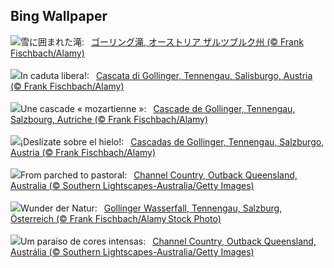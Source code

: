 ## Bing Wallpaper
![](https://www.bing.com/th?id=OHR.GollingerFalls_JA-JP9041099728_UHD.jpg&w=1000)雪に囲まれた滝:&nbsp;&ensp;[ゴーリング滝, オーストリア ザルツブルク州 (© Frank Fischbach/Alamy)](https://www.bing.com/th?id=OHR.GollingerFalls_JA-JP9041099728_UHD.jpg)
<br><br/>
![](https://www.bing.com/th?id=OHR.GollingerFalls_IT-IT3317217540_UHD.jpg&w=1000)In caduta libera!:&nbsp;&ensp;[Cascata di Gollinger, Tennengau, Salisburgo, Austria (© Frank Fischbach/Alamy)](https://www.bing.com/th?id=OHR.GollingerFalls_IT-IT3317217540_UHD.jpg)
<br><br/>
![](https://www.bing.com/th?id=OHR.GollingerFalls_FR-FR3295584531_UHD.jpg&w=1000)Une cascade « mozartienne »:&nbsp;&ensp;[Cascade de Gollinger, Tennengau, Salzbourg, Autriche (© Frank Fischbach/Alamy)](https://www.bing.com/th?id=OHR.GollingerFalls_FR-FR3295584531_UHD.jpg)
<br><br/>
![](https://www.bing.com/th?id=OHR.GollingerFalls_ES-ES0904440430_UHD.jpg&w=1000)¡Deslízate sobre el hielo!:&nbsp;&ensp;[Cascadas de Gollinger, Tennengau, Salzburgo, Austria (© Frank Fischbach/Alamy)](https://www.bing.com/th?id=OHR.GollingerFalls_ES-ES0904440430_UHD.jpg)
<br><br/>
![](https://www.bing.com/th?id=OHR.ChannelOutback_EN-GB6512449937_UHD.jpg&w=1000)From parched to pastoral:&nbsp;&ensp;[Channel Country, Outback Queensland, Australia (© Southern Lightscapes-Australia/Getty Images)](https://www.bing.com/th?id=OHR.ChannelOutback_EN-GB6512449937_UHD.jpg)
<br><br/>
![](https://www.bing.com/th?id=OHR.GollingerFalls_DE-DE0072333494_UHD.jpg&w=1000)Wunder der Natur:&nbsp;&ensp;[Gollinger Wasserfall, Tennengau, Salzburg, Österreich (© Frank Fischbach/Alamy Stock Photo)](https://www.bing.com/th?id=OHR.GollingerFalls_DE-DE0072333494_UHD.jpg)
<br><br/>
![](https://www.bing.com/th?id=OHR.ChannelOutback_PT-BR0542625781_UHD.jpg&w=1000)Um paraíso de cores intensas:&nbsp;&ensp;[Channel Country, Outback Queensland, Austrália (© Southern Lightscapes-Australia/Getty Images)](https://www.bing.com/th?id=OHR.ChannelOutback_PT-BR0542625781_UHD.jpg)
<br><br/>
